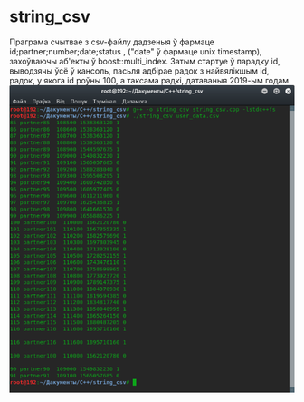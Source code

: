 # string_csv

Праграма счытвае з csv-файлу дадзеныя ў фармаце id;partner;number;date;status , ("date" ў фармаце unix timestamp), захоўваючы аб'екты ў boost::multi_index.
Затым стартуе ў парадку id, выводзячы ўсё ў кансоль, пасьля адбірае радок з найвялікшым id, радок, у якога id роўны 100, а таксама радкі, датаваныя 2019-ым годам.
![Прыклад выпаўненьня праграмы](string_csv.png)
